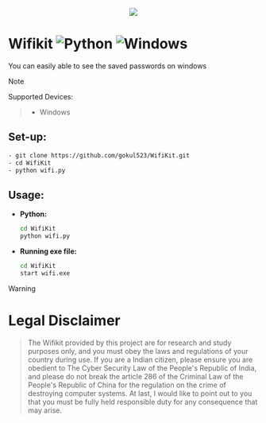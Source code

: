<p align="center" width="100%">
<img style="margin-left:auto;margin-right:auto;" src="wifi1-modified.ico"></img>
</p>

# **Wifikit** ![Python](https://img.shields.io/badge/python-3670A0?style=for-the-badge&logo=python&logoColor=ffdd54) ![Windows](https://img.shields.io/badge/Windows-0078D6?style=for-the-badge&logo=windows&logoColor=white)

You can easily able to see the saved passwords on windows
> [!NOTE]
> Supported Devices:

> - Windows 

## **Set-up:**
```bash
- git clone https://github.com/gokul523/WifiKit.git
- cd WifiKit
- python wifi.py
```

## **Usage:**

  - **Python:**
    ```bash
    cd WifiKit
    python wifi.py
    ```
  - **Running exe file:**
    ```bash
    cd WifiKit
    start wifi.exe
    ```

> [!WARNING]
> # Legal Disclaimer

>The Wifikit provided by this project are for research and study purposes only, and you must obey the laws and regulations of your country during use. If you are a Indian citizen, please ensure you are obedient to The Cyber Security Law of the People's Republic of India, and please do not break the article 286 of the Criminal Law of the People's Republic of China for the regulation on the crime of destroying computer systems. At last, I would like to point out to you that you must be fully held responsible duty for any consequence that may arise.
